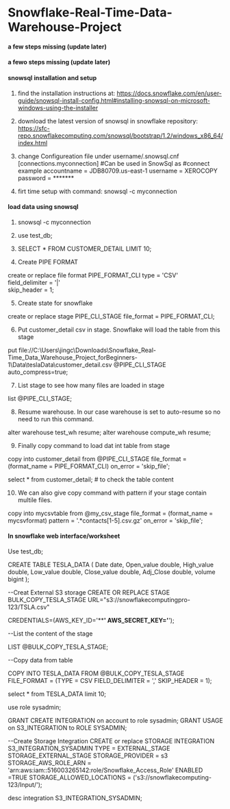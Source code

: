 # Snowflake-Real-Time-Data-Warehouse-Project



#### a few steps missing (update later) 

#### a fewo steps missing (update later)



#### snowsql installation and setup

1. find the installation instructions at:
https://docs.snowflake.com/en/user-guide/snowsql-install-config.html#installing-snowsql-on-microsoft-windows-using-the-installer

2. download the latest version of snowsql in snowflake repository:
https://sfc-repo.snowflakecomputing.com/snowsql/bootstrap/1.2/windows_x86_64/index.html

3. change Configureation file under username/.snowsql.cnf
[connections.myconnection]
#Can be used in SnowSql as #connect example
accountname = JDB80709.us-east-1
username = XEROCOPY
password = *******

4. firt time setup with command:
snowsql -c myconnection


#### load data using snowsql 
1. snowsql -c myconnection  

2. use test_db;

3. SELECT * FROM CUSTOMER_DETAIL LIMIT 10;

4. Create PIPE FORMAT

create or replace file format PIPE_FORMAT_CLI
  type = 'CSV'  
  field_delimiter = '|'  
  skip_header = 1;
  
5. Create state for snowflake

create or replace stage PIPE_CLI_STAGE
file_format = PIPE_FORMAT_CLI;
  
6. Put customer_detail csv in stage. Snowflake will load the table from this stage

put
file://C:\Users\jingc\Downloads\Snowflake_Real-Time_Data_Warehouse_Project_forBeginners-1\Data\teslaData\customer_detail.csv
@PIPE_CLI_STAGE auto_compress=true;

7. List stage to see how many files are loaded in stage

list @PIPE_CLI_STAGE;


8. Resume warehouse. In our case warehouse is set to auto-resume so no need to run this command. 

alter warehouse test_wh resume;
alter warehouse compute_wh resume;

9. Finally copy command to load dat int table from stage

copy into customer_detail
  from @PIPE_CLI_STAGE
  file_format = (format_name = PIPE_FORMAT_CLI)
  on_error = 'skip_file';
 
select * from customer_detail;  # to check the table content
  
 
10. We can also give copy command with pattern if your stage contain multile files.
 
copy into mycsvtable
  from @my_csv_stage
  file_format = (format_name = mycsvformat)
  pattern = '.*contacts[1-5].csv.gz'
  on_error = 'skip_file';



#### In snowflake web interface/worksheet

Use test_db;

CREATE TABLE TESLA_DATA (
    Date            date,
    Open_value      double,
    High_value      double,
    Low_value       double,
    Close_value     double,
    Adj_Close       double,
    volume          bigint
    );

--Creat External S3 storage
CREATE OR REPLACE STAGE BULK_COPY_TESLA_STAGE URL="s3://snowflakecomputingpro-123/TSLA.csv"

CREDENTIALS=(AWS_KEY_ID='************' AWS_SECRET_KEY='**********'); 


--List the content of the stage

LIST @BULK_COPY_TESLA_STAGE;

--Copy data from table

COPY INTO TESLA_DATA
FROM @BULK_COPY_TESLA_STAGE
FILE_FORMAT = (TYPE = CSV FIELD_DELIMITER = ',' SKIP_HEADER = 1);


select * from TESLA_DATA limit 10;


use role sysadmin;

GRANT CREATE INTEGRATION on account to role sysadmin;
GRANT USAGE on S3_INTEGRATION to ROLE SYSADMIN;


--Create Storage Integration
CREATE or replace STORAGE INTEGRATION S3_INTEGRATION_SYSADMIN
TYPE = EXTERNAL_STAGE
STORAGE_EXTERNAL_STAGE
STORAGE_PROVIDER = s3
STORAGE_AWS_ROLE_ARN = 'arn:aws:iam::516003265142:role/Snowflake_Access_Role'
ENABLED =TRUE
STORAGE_ALLOWED_LOCATIONS = ('s3://snowflakecomputing-123/Input/');

desc integration S3_INTEGRATION_SYSADMIN;






